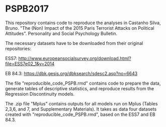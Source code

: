 # PSPB2017
This repository contains code to reproduce the analyses in Castanho Silva, Bruno. "The (Non) Impact of the 2015 Paris Terrorist Attacks on Political Attitudes". Personality and Social Psychology Bulletin.

The necessary datasets have to be downloaded from their original repositories:

ESS7: http://www.europeansocialsurvey.org/download.html?file=ESS7e02_1&y=2014

EB 84.3: https://dbk.gesis.org/dbksearch/sdesc2.asp?no=6643

The file "reproducible_code_PSPB.rmd" contains code to prepare the data, generate tables of descriptive statistics, and reproduce results from the Regression Discontinuity models.

The .zip file "Mplus" contains outputs for all models run on Mplus (Tables 2,3,6, and 7, and Supplementary Materials). It takes as data four datasets created with "reproducible_code_PSPB.rmd", based on the ESS7 and EB 84.3.
